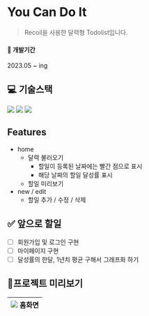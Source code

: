 # You Can Do It
> Recoil을 사용한 달력형 Todolist입니다.

#### 📅 개발기간
2023.05 ~ ing

##  :computer: 기술스택
 <img src="https://img.shields.io/badge/react-61DAFB?style=for-the-badge&logo=react&logoColor=white"> <img src="https://img.shields.io/badge/recoil-0076EC?style=for-the-badge&logo=recoil&logoColor=white">  <img src="https://img.shields.io/badge/emotion-C43BAD?style=for-the-badge&logo=emotion&logoColor=white"> 
 
## Features
* home
   - 달력 불러오기
     - 할일이 등록된 날짜에는 빨간 점으로 표시
     - 해당 날짜의 할일 달성률 표시
   - 할일 미리보기
* new / edit
   - 할일 추가 / 수정 / 삭제

 ## ✅ 앞으로 할일
 - [ ] 회원가입 및 로그인 구현
 - [ ] 마이페이지 구현
 - [ ] 달성률의 한달, 1년치 평균 구해서 그래프화 하기

## 👀프로젝트 미리보기
![](https://user-images.githubusercontent.com/100817586/235415227-7072d284-0530-4c2d-9ecb-ff733184a36d.png) 홈화면|
---|



